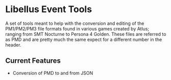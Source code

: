 # Libellus Event Tools
A set of tools meant to help with the conversion and editing of the PM1/PM2/PM3 file formats found in various games created by Atlus; ranging from SMT Nocturne to Persona 4 Golden. These files are referred to as PMD and are pretty much the same expect for a different number in the header.

## Current Features
- Conversion of PMD to and from JSON

